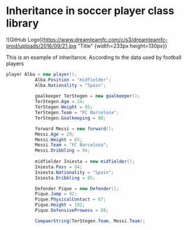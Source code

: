 
# Inheritance in soccer player class library
 ![GitHub Logo](https://www.dreamteamfc.com/c/s3/dreamteamfc-prod/uploads/2016/09/21.jpg "Title" {width=233px height=130px})
 
 This is an example of inheritance.
 According to the data used by football players
 
 ```csharp
 player Alba = new player();
            Alba.Position = "midfielder";
            Alba.Nationality = "Spain";
            
            goalkeeper TerStegen = new goalkeeper();
            TerStegen.Age = 24;
            TerStegen.Weight = 85;
            TerStegen.Team = "FC Barcelona";
            TerStegen.Goalkeeping = 88;

            forward Messi = new forward();
            Messi.Age = 29;
            Messi.Weight = 65;
            Messi.Team = "FC Barcelona";
            Messi.Dribbling = 94;
           
            midfielder Iniesta = new midfielder();
            Iniesta.Pass = 94;
            Iniesta.Nationality = "Spain";
            Iniesta.Dribbling = 85;

            Defender Pique = new Defender();
            Pique.Jump = 92;
            Pique.PhysicalContact = 87;
            Pique.Height = 192;
            Pique.DefensiveProwess = 88;

            CompaerString(TerStegen.Team, Messi.Team);
```


 

 
